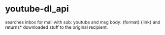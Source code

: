 # youtube-dl_api
searches inbox for mail with sub: youtube and msg body: {format} {link} and returns* downloaded stuff to the original recipient. 
